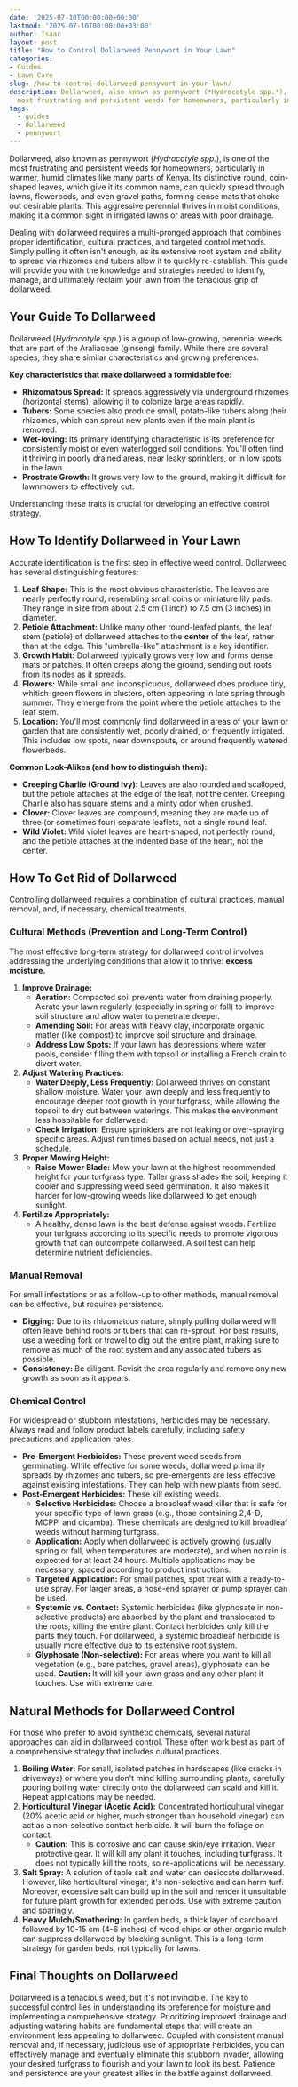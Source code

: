 ```yaml
---
date: '2025-07-10T00:00:00+00:00'
lastmod: '2025-07-10T00:00:00+03:00'
author: Isaac
layout: post
title: "How to Control Dollarweed Pennywort in Your Lawn"
categories:
- Guides
- Lawn Care
slug: /how-to-control-dollarweed-pennywort-in-your-lawn/
description: Dollarweed, also known as pennywort (*Hydrocotyle spp.*), is one of the
  most frustrating and persistent weeds for homeowners, particularly in warmer, humid...
tags: 
  - guides
  - dollarweed
  - pennywort
---
```

Dollarweed, also known as pennywort (*Hydrocotyle spp.*), is one of the most frustrating and persistent weeds for homeowners, particularly in warmer, humid climates like many parts of Kenya. Its distinctive round, coin-shaped leaves, which give it its common name, can quickly spread through lawns, flowerbeds, and even gravel paths, forming dense mats that choke out desirable plants. This aggressive perennial thrives in moist conditions, making it a common sight in irrigated lawns or areas with poor drainage.

Dealing with dollarweed requires a multi-pronged approach that combines proper identification, cultural practices, and targeted control methods. Simply pulling it often isn't enough, as its extensive root system and ability to spread via rhizomes and tubers allow it to quickly re-establish. This guide will provide you with the knowledge and strategies needed to identify, manage, and ultimately reclaim your lawn from the tenacious grip of dollarweed.

## Your Guide To Dollarweed

Dollarweed (*Hydrocotyle spp.*) is a group of low-growing, perennial weeds that are part of the Araliaceae (ginseng) family. While there are several species, they share similar characteristics and growing preferences.

**Key characteristics that make dollarweed a formidable foe:**

* **Rhizomatous Spread:** It spreads aggressively via underground rhizomes (horizontal stems), allowing it to colonize large areas rapidly.
* **Tubers:** Some species also produce small, potato-like tubers along their rhizomes, which can sprout new plants even if the main plant is removed.
* **Wet-loving:** Its primary identifying characteristic is its preference for consistently moist or even waterlogged soil conditions. You'll often find it thriving in poorly drained areas, near leaky sprinklers, or in low spots in the lawn.
* **Prostrate Growth:** It grows very low to the ground, making it difficult for lawnmowers to effectively cut.

Understanding these traits is crucial for developing an effective control strategy.

## How To Identify Dollarweed in Your Lawn

Accurate identification is the first step in effective weed control. Dollarweed has several distinguishing features:

1.  **Leaf Shape:** This is the most obvious characteristic. The leaves are nearly perfectly round, resembling small coins or miniature lily pads. They range in size from about 2.5 cm (1 inch) to 7.5 cm (3 inches) in diameter.
2.  **Petiole Attachment:** Unlike many other round-leafed plants, the leaf stem (petiole) of dollarweed attaches to the **center** of the leaf, rather than at the edge. This "umbrella-like" attachment is a key identifier.
3.  **Growth Habit:** Dollarweed typically grows very low and forms dense mats or patches. It often creeps along the ground, sending out roots from its nodes as it spreads.
4.  **Flowers:** While small and inconspicuous, dollarweed does produce tiny, whitish-green flowers in clusters, often appearing in late spring through summer. They emerge from the point where the petiole attaches to the leaf stem.
5.  **Location:** You'll most commonly find dollarweed in areas of your lawn or garden that are consistently wet, poorly drained, or frequently irrigated. This includes low spots, near downspouts, or around frequently watered flowerbeds.

**Common Look-Alikes (and how to distinguish them):**

* **Creeping Charlie (Ground Ivy):** Leaves are also rounded and scalloped, but the petiole attaches at the edge of the leaf, not the center. Creeping Charlie also has square stems and a minty odor when crushed.
* **Clover:** Clover leaves are compound, meaning they are made up of three (or sometimes four) separate leaflets, not a single round leaf.
* **Wild Violet:** Wild violet leaves are heart-shaped, not perfectly round, and the petiole attaches at the indented base of the heart, not the center.

## How To Get Rid of Dollarweed

Controlling dollarweed requires a combination of cultural practices, manual removal, and, if necessary, chemical treatments.

### Cultural Methods (Prevention and Long-Term Control)

The most effective long-term strategy for dollarweed control involves addressing the underlying conditions that allow it to thrive: **excess moisture.**

1.  **Improve Drainage:**
    * **Aeration:** Compacted soil prevents water from draining properly. Aerate your lawn regularly (especially in spring or fall) to improve soil structure and allow water to penetrate deeper.
    * **Amending Soil:** For areas with heavy clay, incorporate organic matter (like compost) to improve soil structure and drainage.
    * **Address Low Spots:** If your lawn has depressions where water pools, consider filling them with topsoil or installing a French drain to divert water.
2.  **Adjust Watering Practices:**
    * **Water Deeply, Less Frequently:** Dollarweed thrives on constant shallow moisture. Water your lawn deeply and less frequently to encourage deeper root growth in your turfgrass, while allowing the topsoil to dry out between waterings. This makes the environment less hospitable for dollarweed.
    * **Check Irrigation:** Ensure sprinklers are not leaking or over-spraying specific areas. Adjust run times based on actual needs, not just a schedule.
3.  **Proper Mowing Height:**
    * **Raise Mower Blade:** Mow your lawn at the highest recommended height for your turfgrass type. Taller grass shades the soil, keeping it cooler and suppressing weed seed germination. It also makes it harder for low-growing weeds like dollarweed to get enough sunlight.
4.  **Fertilize Appropriately:**
    * A healthy, dense lawn is the best defense against weeds. Fertilize your turfgrass according to its specific needs to promote vigorous growth that can outcompete dollarweed. A soil test can help determine nutrient deficiencies.

### Manual Removal

For small infestations or as a follow-up to other methods, manual removal can be effective, but requires persistence.

* **Digging:** Due to its rhizomatous nature, simply pulling dollarweed will often leave behind roots or tubers that can re-sprout. For best results, use a weeding fork or trowel to dig out the entire plant, making sure to remove as much of the root system and any associated tubers as possible.
* **Consistency:** Be diligent. Revisit the area regularly and remove any new growth as soon as it appears.

### Chemical Control

For widespread or stubborn infestations, herbicides may be necessary. Always read and follow product labels carefully, including safety precautions and application rates.

* **Pre-Emergent Herbicides:** These prevent weed seeds from germinating. While effective for some weeds, dollarweed primarily spreads by rhizomes and tubers, so pre-emergents are less effective against existing infestations. They can help with new plants from seed.
* **Post-Emergent Herbicides:** These kill existing weeds.
    * **Selective Herbicides:** Choose a broadleaf weed killer that is safe for your specific type of lawn grass (e.g., those containing 2,4-D, MCPP, and dicamba). These chemicals are designed to kill broadleaf weeds without harming turfgrass.
    * **Application:** Apply when dollarweed is actively growing (usually spring or fall, when temperatures are moderate), and when no rain is expected for at least 24 hours. Multiple applications may be necessary, spaced according to product instructions.
    * **Targeted Application:** For small patches, spot treat with a ready-to-use spray. For larger areas, a hose-end sprayer or pump sprayer can be used.
    * **Systemic vs. Contact:** Systemic herbicides (like glyphosate in non-selective products) are absorbed by the plant and translocated to the roots, killing the entire plant. Contact herbicides only kill the parts they touch. For dollarweed, a systemic broadleaf herbicide is usually more effective due to its extensive root system.
    * **Glyphosate (Non-selective):** For areas where you want to kill all vegetation (e.g., bare patches, gravel areas), glyphosate can be used. **Caution:** It will kill your lawn grass and any other plant it touches. Use with extreme care.

## Natural Methods for Dollarweed Control

For those who prefer to avoid synthetic chemicals, several natural approaches can aid in dollarweed control. These often work best as part of a comprehensive strategy that includes cultural practices.

1.  **Boiling Water:** For small, isolated patches in hardscapes (like cracks in driveways) or where you don't mind killing surrounding plants, carefully pouring boiling water directly onto the dollarweed can scald and kill it. Repeat applications may be needed.
2.  **Horticultural Vinegar (Acetic Acid):** Concentrated horticultural vinegar (20% acetic acid or higher, much stronger than household vinegar) can act as a non-selective contact herbicide. It will burn the foliage on contact.
    * **Caution:** This is corrosive and can cause skin/eye irritation. Wear protective gear. It will kill any plant it touches, including turfgrass. It does not typically kill the roots, so re-applications will be necessary.
3.  **Salt Spray:** A solution of table salt and water can desiccate dollarweed. However, like horticultural vinegar, it's non-selective and can harm turf. Moreover, excessive salt can build up in the soil and render it unsuitable for future plant growth for extended periods. Use with extreme caution and sparingly.
4.  **Heavy Mulch/Smothering:** In garden beds, a thick layer of cardboard followed by 10-15 cm (4-6 inches) of wood chips or other organic mulch can suppress dollarweed by blocking sunlight. This is a long-term strategy for garden beds, not typically for lawns.

## Final Thoughts on Dollarweed

Dollarweed is a tenacious weed, but it's not invincible. The key to successful control lies in understanding its preference for moisture and implementing a comprehensive strategy. Prioritizing improved drainage and adjusting watering habits are fundamental steps that will create an environment less appealing to dollarweed. Coupled with consistent manual removal and, if necessary, judicious use of appropriate herbicides, you can effectively manage and eventually eliminate this stubborn invader, allowing your desired turfgrass to flourish and your lawn to look its best. Patience and persistence are your greatest allies in the battle against dollarweed.
